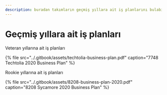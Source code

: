 ```yaml
---
description: buradan takımların geçmiş yıllara ait iş planlarını bulabilirsiniz.
---
```


# Geçmiş yıllara ait iş planları

Veteran yıllarına ait iş planları

{% file src="../.gitbook/assets/techtolia-business-plan.pdf" caption="7748 Techtolia 2020 Business Plan" %}

Rookie yıllarına ait iş planları

{% file src="../.gitbook/assets/8208-business-plan-2020.pdf" caption="8208 Sycamore 2020 Business Plan" %}



